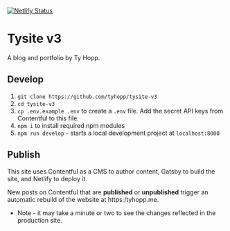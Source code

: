 [![Netlify Status](https://api.netlify.com/api/v1/badges/b3bea723-3b13-4f5a-899b-d567a2147fa6/deploy-status)](https://app.netlify.com/sites/tysite-v3/deploys)

# Tysite v3

A blog and portfolio by Ty Hopp.

## Develop

1.  `git clone https://github.com/tyhopp/tysite-v3`
2.  `cd tysite-v3`
3.  `cp .env.example .env` to create a `.env` file. Add the secret API keys from Contentful to this file.
4.  `npm i` to install required npm modules
5.  `npm run develop` - starts a local development project at `localhost:8000`

## Publish

This site uses Contentful as a CMS to author content, Gatsby to build the site, and Netlify to deploy it.

New posts on Contentful that are **published** or **unpublished** trigger an automatic rebuild of the website at https:/tyhopp.me.

* Note - it may take a minute or two to see the changes reflected in the production site.
